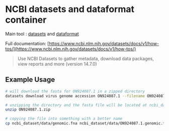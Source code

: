 # NCBI datasets and dataformat container

Main tool : [datasets](https://www.ncbi.nlm.nih.gov/datasets/docs/v1/download-and-install/#use-the-datasets-tool-to-download-biological-data) and [dataformat](https://www.ncbi.nlm.nih.gov/datasets/docs/v1/download-and-install/#use-the-dataformat-tool-to-convert-data-reports-to-other-formats)

Full documentation: [https://www.ncbi.nlm.nih.gov/datasets/docs/v1/how-tos/](https://www.ncbi.nlm.nih.gov/datasets/docs/v1/how-tos/)

> Use NCBI Datasets to gather metadata, download data packages, view reports and more (version 14.7.0)

## Example Usage

```bash
# will download the fasta for ON924087.1 in a zipped directory
datasets download virus genome accession ON924087.1 --filename ON924087.1.zip

# unzipping the directory and the fasta file will be located at ncbi_dataset/data/genomic.fna
unzip ON924087.1.zip 

# copying the file into something with a better name
cp ncbi_dataset/data/genomic.fna ncbi_dataset/data/ON924087.1.genomic.fna
```
